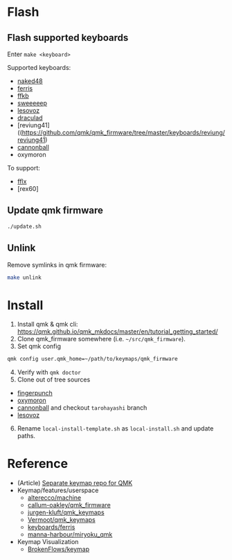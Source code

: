 # Flash

## Flash supported keyboards

Enter `make <keyboard>`

Supported keyboards:

- [naked48](https://github.com/qmk/qmk_firmware/tree/master/keyboards/naked48)
- [ferris](https://github.com/qmk/qmk_firmware/tree/master/keyboards/ferris)
- [ffkb](https://github.com/sadekbaroudi/qmk_firmware/tree/master/keyboards/fingerpunch/ffkb)
- [sweeeeep](https://github.com/sadekbaroudi/qmk_firmware/tree/master/keyboards/fingerpunch/sweeeeep)
- [lesovoz](https://github.com/Tsquash/vial-qmk/tree/lesovoz/keyboards/lesovoz)
- [draculad](https://github.com/qmk/qmk_firmware/tree/master/keyboards/draculad)
- [reviung41]((https://github.com/qmk/qmk_firmware/tree/master/keyboards/reviung/reviung41)
- [cannonball](https://github.com/Taro-Hayashi/qmk_firmware/tree/tarohayashi/keyboards/tarohayashi/cannonball)
- oxymoron

To support:
- [fflx](https://github.com/sadekbaroudi/qmk_firmware/tree/master/keyboards/fingerpunch/fflx)
- [rex60]

## Update qmk firmware

```sh
./update.sh
```

## Unlink

Remove symlinks in qmk firmware:

```sh
make unlink
```

# Install

1. Install qmk & qmk cli: https://qmk.github.io/qmk_mkdocs/master/en/tutorial_getting_started/
2. Clone qmk_firmware somewhere (i.e. `~/src/qmk_firmware`).
3. Set qmk config
  ```sh
  qmk config user.qmk_home=~/path/to/keymaps/qmk_firmware
  ```
4. Verify with `qmk doctor`
5. Clone out of tree sources 
  - [fingerpunch](https://github.com/sadekbaroudi/qmk_firmware)
  - [oxymoron](https://github.com/deanbot/oxymoron)
  - [cannonball](https://github.com/Taro-Hayashi/qmk_firmware) and checkout `tarohayashi` branch
  - [lesovoz](https://github.com/deanbot/lesovoz)
6. Rename `local-install-template.sh` as `local-install.sh` and update paths.

# Reference

- (Article) [Separate keymap repo for QMK](https://medium.com/@patrick.elmquist/separate-keymap-repo-for-qmk-136ff5a419bd)
- Keymap/features/userspace
  - [alterecco/machine](https://github.com/alterecco/machine/tree/main/qmk)
  - [callum-oakley/qmk_firmware](https://github.com/callum-oakley/qmk_firmware/tree/master/users/callum)
  - [jurgen-kluft/qmk_keymaps](https://github.com/jurgen-kluft/qmk-keyboards/tree/master/kyria/keymaps/jurgen-kluft)
  - [Vermoot/qmk_keymaps](https://github.com/Vermoot/qmk_keymaps/blob/master/kyria/keymaps/Vermoot/)
  - [keyboards/ferris](https://github.com/qmk/qmk_firmware/tree/master/keyboards/ferris/keymaps/default)
  - [manna-harbour/miryoku_qmk](https://github.com/manna-harbour/miryoku_qmk/tree/miryoku/users/manna-harbour_miryoku)
- Keymap Visualization
  - [BrokenFlows/keymap](https://github.com/BrokenFlows/keymap)